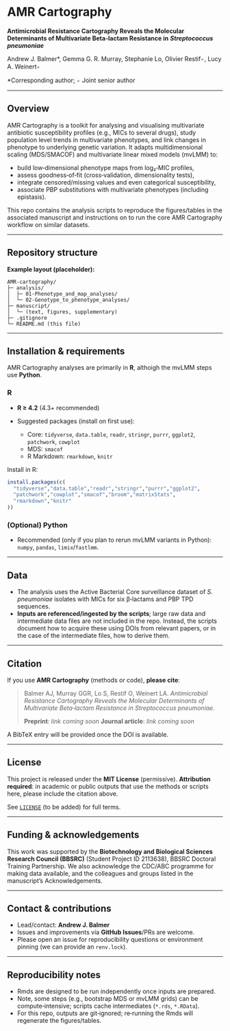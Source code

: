 
# AMR Cartography

**Antimicrobial Resistance Cartography Reveals the Molecular Determinants of Multivariate Beta‑lactam Resistance in** ***Streptococcus pneumoniae***

Andrew J. Balmer\*, Gemma G. R. Murray, Stephanie Lo, Olivier Restif⍅, Lucy A. Weinert⍅

\*Corresponding author; ⍅ Joint senior author

---

## Overview

AMR Cartography is a toolkit for analysing and visualising multivariate antibiotic susceptibility profiles (e.g., MICs to several drugs), study population level trends in multivariate phenotypes, and link changes in phenotype to underlying genetic variation. It adapts multidimensional scaling (MDS/SMACOF) and multivariate linear mixed models (mvLMM) to:

* build low‑dimensional phenotype maps from log₂‑MIC profiles,
* assess goodness‑of‑fit (cross‑validation, dimensionality tests),
* integrate censored/missing values and even categorical susceptibility,
* associate PBP substitutions with multivariate phenotypes (including epistasis).

This repo contains the analysis scripts to reproduce the figures/tables in the associated manuscript and instructions on to run the core AMR Cartography workflow on similar datasets.

---

## Repository structure

**Example layout (placeholder):**

```
AMR-cartography/
├─ analysis/
│  ├─ 01-Phenotype_and_map_analyses/
│  └─ 02-Genotype_to_phenotype_analyses/
├─ manuscript/
│  └─ (text, figures, supplementary)
├─ .gitignore
└─ README.md (this file)
```

---

## Installation & requirements

AMR Cartography analyses are primarily in **R**, althoigh the mvLMM steps use **Python**.

### R

* **R ≥ 4.2** (4.3+ recommended)
* Suggested packages (install on first use):

  * Core: `tidyverse`, `data.table`, `readr`, `stringr`, `purrr`, `ggplot2`, `patchwork`, `cowplot`
  * MDS: `smacof`
  * R Markdown: `rmarkdown`, `knitr`

Install in R:

```r
install.packages(c(
  "tidyverse","data.table","readr","stringr","purrr","ggplot2",
  "patchwork","cowplot","smacof","broom","matrixStats",
  "rmarkdown","knitr"
))
```



### (Optional) Python

* Recommended (only if you plan to rerun mvLMM variants in Python): `numpy`, `pandas`, `limix`/`fastlmm`.

---

## Data

* The analysis uses the Active Bacterial Core surveillance dataset of *S. pneumoniae* isolates with MICs for six β‑lactams and PBP TPD sequences.
* **Inputs are referenced/ingested by the scripts**; large raw data and intermediate data files are not included in the repo. Instead, the scripts document how to acquire these using DOIs from relevant papers, or in the case of the intermediate files, how to derive them.

---

## Citation

If you use **AMR Cartography** (methods or code), **please cite**:

> Balmer AJ, Murray GGR, Lo S, Restif O, Weinert LA. *Antimicrobial Resistance Cartography Reveals the Molecular Determinants of Multivariate Beta‑lactam Resistance in Streptococcus pneumoniae*.
>
> **Preprint**: *link coming soon*
> **Journal article**: *link coming soon*

A BibTeX entry will be provided once the DOI is available.

---

## License

This project is released under the **MIT License** (permissive).
**Attribution required**: in academic or public outputs that use the methods or scripts here, please include the citation above.

See [`LICENSE`](#) (to be added) for full terms.

---

## Funding & acknowledgements

This work was supported by the **Biotechnology and Biological Sciences Research Council (BBSRC)** (Student Project ID 2113638), BBSRC Doctoral Training Partnership.
We also acknowledge the CDC/ABC programme for making data available, and the colleagues and groups listed in the manuscript’s Acknowledgements.

---

## Contact & contributions

* Lead/contact: **Andrew J. Balmer**
* Issues and improvements via **GitHub Issues**/PRs are welcome.
* Please open an issue for reproducibility questions or environment pinning (we can provide an `renv.lock`).

---

## Reproducibility notes

* Rmds are designed to be run independently once inputs are prepared.
* Note, some steps (e.g., bootstrap MDS or mvLMM grids) can be compute‑intensive; scripts cache intermediates (`*.rds`, `*.RData`).
* For this repo, outputs are git‑ignored; re‑running the Rmds will regenerate the figures/tables.
